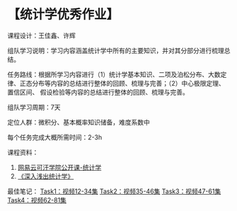 # 【统计学优秀作业】

课程设计：王佳鑫、许辉

组队学习说明：学习内容涵盖统计学中所有的主要知识，并对其分部分进行梳理总结。

任务路线：根据所学习内容进行（1）统计学基本知识、二项及泊松分布、大数定律、正态分布等内容的总结进行整体的回顾、梳理与完善；（2）中心极限定理、置信区间、 假设检验等内容的总结进行整体的回顾、梳理与完善。

组队学习周期：7天

定位人群：微积分、基本概率知识储备，难度系数中

每个任务完成大概所需时间：2-3h

课程资料：
1. [网易云可汗学院公开课-统计学](http://open.163.com/special/Khan/khstatistics.html)
2. [《深入浅出统计学》](https://pan.baidu.com/s/1dCV6rrOWZU-deKxAoectGA)

最佳笔记：
[Task1：视频12-34集](https://blog.csdn.net/sm376624607/article/details/88022534)
[Task2：视频35-46集](https://blog.csdn.net/kaixinshizhe123/article/details/88050787)
[Task3：视频47-61集](https://blog.csdn.net/qq_40819816/article/details/88083183)
[Task4：视频62-81集](https://blog.csdn.net/sm376624607/article/details/88093103)
